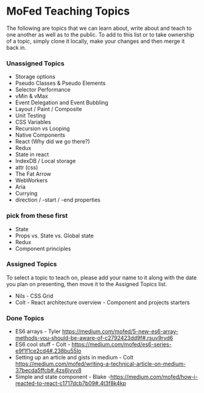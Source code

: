 # MoFed Teaching Topics

The following are topics that we can learn about, write about and teach to one another as well as to the public. To add to this list or to take ownership of a topic, simply clone it locally, make your changes and then merge it back in.

### Unassigned Topics

- Storage options
- Pseudo Classes & Pseudo Elements
- Selector Performance
- vMin & vMax
- Event Delegation and Event Bubbling
- Layout / Paint / Composite
- Unit Testing
- CSS Variables
- Recursion vs Looping
- Native Components
- React (Why did we go there?)
- Redux
- State in react
- IndexDB / Local storage
- attr (css)
- The Fat Arrow
- WebWorkers
- Aria
- Currying
- direction / -start / -end properties

### pick from these first
- State
- Props vs. State vs. Global state
- Redux
- Component principles

### Assigned Topics

To select a topic to teach on, please add your name to it along with the date you plan on presenting, then move it to the Assigned Topics list.

- Nils - CSS Grid
- Colt - React architecture overview - Component and projects starters

### Done Topics
- ES6 arrays - Tyler https://medium.com/mofed/5-new-es6-array-methods-you-should-be-aware-of-c2792423dd9f#.rsuv9rvd6
- ES6 cool stuff - Colt - https://medium.com/mofed/es6-series-e9f1f1ce2cd4#.238bu55lo
- Setting up an article and gists in medium - Colt https://medium.com/mofed/writing-a-technical-article-on-medium-37becda5ffcb#.4zs6iyyv8
- Simple and state component - Blake -https://medium.com/mofed/how-i-reacted-to-react-c1717dcb7b09#.4t3f8k4kp



